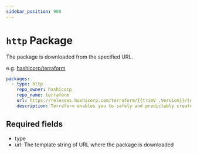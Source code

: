 ```yaml
---
sidebar_position: 900
---
```


# `http` Package

The package is downloaded from the specified URL.

e.g. [hashicorp/terraform](https://github.com/aquaproj/aqua-registry/blob/main/pkgs/hashicorp/terraform/registry.yaml)

```yaml
packages:
  - type: http
    repo_owner: hashicorp
    repo_name: terraform
    url: https://releases.hashicorp.com/terraform/{{trimV .Version}}/terraform_{{trimV .Version}}_{{.OS}}_{{.Arch}}.zip
    description: Terraform enables you to safely and predictably create, change, and improve infrastructure. It is an open source tool that codifies APIs into declarative configuration files that can be shared amongst team members, treated as code, edited, reviewed, and versioned
```

## Required fields

* type
* url: The template string of URL where the package is downloaded
